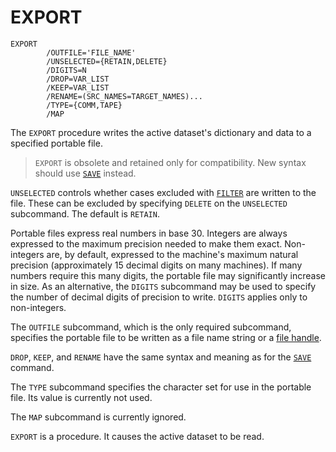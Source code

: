 # EXPORT

```
EXPORT
        /OUTFILE='FILE_NAME'
        /UNSELECTED={RETAIN,DELETE}
        /DIGITS=N
        /DROP=VAR_LIST
        /KEEP=VAR_LIST
        /RENAME=(SRC_NAMES=TARGET_NAMES)...
        /TYPE={COMM,TAPE}
        /MAP
```

   The `EXPORT` procedure writes the active dataset's dictionary and
data to a specified portable file.

> `EXPORT` is obsolete and retained only for compatibility.  New
> syntax should use [`SAVE`](save.md) instead.

   `UNSELECTED` controls whether cases excluded with
[`FILTER`](filter.md) are written to the file.  These can
be excluded by specifying `DELETE` on the `UNSELECTED` subcommand.
The default is `RETAIN`.

   Portable files express real numbers in base 30.  Integers are
always expressed to the maximum precision needed to make them exact.
Non-integers are, by default, expressed to the machine's maximum
natural precision (approximately 15 decimal digits on many machines).
If many numbers require this many digits, the portable file may
significantly increase in size.  As an alternative, the `DIGITS`
subcommand may be used to specify the number of decimal digits of
precision to write.  `DIGITS` applies only to non-integers.

   The `OUTFILE` subcommand, which is the only required subcommand,
specifies the portable file to be written as a file name string or a
[file handle](../language/files/file-handles.md).

`DROP`, `KEEP`, and `RENAME` have the same syntax and meaning as for
the [`SAVE`](save.md) command.

   The `TYPE` subcommand specifies the character set for use in the
portable file.  Its value is currently not used.

   The `MAP` subcommand is currently ignored.

   `EXPORT` is a procedure.  It causes the active dataset to be read.

